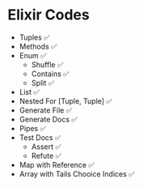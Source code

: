 <h1>Elixir Codes</h1>

- Tuples ✅
- Methods ✅
- Enum ✅
  - Shuffle ✅
  - Contains ✅
  - Split ✅
- List ✅
- Nested For [Tuple, Tuple] ✅
- Generate File ✅
- Generate Docs ✅
- Pipes ✅
- Test Docs ✅
  - Assert ✅
  - Refute ✅
- Map with Reference ✅
- Array with Tails Chooice Indices ✅
